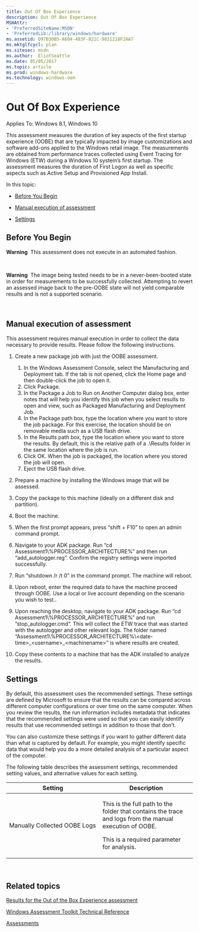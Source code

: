 ```yaml
---
title: Out Of Box Experience
description: Out Of Box Experience
MSHAttr:
- 'PreferredSiteName:MSDN'
- 'PreferredLib:/library/windows/hardware'
ms.assetid: D97B30B5-A604-483F-821C-9831218F2AA7
ms.mktglfcycl: plan
ms.sitesec: msdn
ms.author:  EliotSeattle
ms.date: 05/05/2017
ms.topic: article
ms.prod: windows-hardware
ms.technology: windows-oem
---
```


# Out Of Box Experience


Applies To: Windows 8.1, Windows 10

This assessment measures the duration of key aspects of the first startup experience (OOBE) that are typically impacted by image customizations and software add-ons applied to the Windows retail image. The measurements are obtained from performance traces collected using Event Tracing for Windows (ETW) during a Windows 10 system’s first startup. The assessment measures the duration of First Logon as well as specific aspects such as Active Setup and Provisioned App Install.

In this topic:

-   [Before You Begin](#beforebegin)

-   [Manual execution of assessment](#bkmk-streamingworkloads)

-   [Settings](#settings)

## <a href="" id="beforebegin"></a>Before You Begin


**Warning**  This assessment does not execute in an automated fashion.

 

**Warning**  The image being tested needs to be in a never-been-booted state in order for measurements to be successfully collected. Attempting to revert an assessed image back to the pre-OOBE state will not yield comparable results and is not a supported scenario.

 

## <a href="" id="bkmk-streamingworkloads"></a>Manual execution of assessment


This assessment requires manual execution in order to collect the data necessary to provide results. Please follow the following instructions.

1.  Create a new package job with just the OOBE assessment.
    1.  In the Windows Assessment Console, select the Manufacturing and Deployment tab. If the tab is not opened, click the Home page and then double-click the job to open it.
    2.  Click Package.
    3.  In the Package a Job to Run on Another Computer dialog box, enter notes that will help you identify this job when you select results to open and view, such as Packaged Manufacturing and Deployment Job.
    4.  In the Package path box, type the location where you want to store the job package. For this exercise, the location should be on removable media such as a USB flash drive.
    5.  In the Results path box, type the location where you want to store the results. By default, this is the relative path of a .\\Results folder in the same location where the job is run.
    6.  Click OK. When the job is packaged, the location where you stored the job will open.
    7.  Eject the USB flash drive.

2.  Prepare a machine by installing the Windows image that will be assessed.
3.  Copy the package to this machine (ideally on a different disk and partition).
4.  Boot the machine.
5.  When the first prompt appears, press “shift + F10” to open an admin command prompt.
6.  Navigate to your ADK package. Run “cd Assessment1\\%PROCESSOR\_ARCHITECTURE%” and then run “add\_autologger.reg”. Confirm the registry settings were imported successfully.
7.  Run “shutdown /r /t 0” in the command prompt. The machine will reboot.
8.  Upon reboot, enter the required data to have the machine proceed through OOBE. Use a local or live account depending on the scenario you wish to test..
9.  Upon reaching the desktop, navigate to your ADK package. Run “cd Assessment1\\%PROCESSOR\_ARCHITECTURE%” and run ”stop\_autologger.cmd”. This will collect the ETW trace that was started with the autologger and other relevant logs. The folder named “Assessment1\\%PROCESSOR\_ARCHITECTURE%\\&lt;date-time&gt;\_&lt;username&gt;\_&lt;machinename&gt;” is where results are created.
10. Copy these contents to a machine that has the ADK installed to analyze the results.

## Settings


By default, this assessment uses the recommended settings. These settings are defined by Microsoft to ensure that the results can be compared across different computer configurations or over time on the same computer. When you review the results, the run information includes metadata that indicates that the recommended settings were used so that you can easily identify results that use recommended settings in addition to those that don’t.

You can also customize these settings if you want to gather different data than what is captured by default. For example, you might identify specific data that would help you do a more detailed analysis of a particular aspect of the computer.

The following table describes the assessment settings, recommended setting values, and alternative values for each setting.

<table>
<colgroup>
<col width="50%" />
<col width="50%" />
</colgroup>
<thead>
<tr class="header">
<th>Setting</th>
<th>Description</th>
</tr>
</thead>
<tbody>
<tr class="odd">
<td><p>Manually Collected OOBE Logs</p></td>
<td><p>This is the full path to the folder that contains the trace and logs from the manual execution of OOBE.</p>
<p>This is a required parameter for analysis.</p></td>
</tr>
</tbody>
</table>

 

## Related topics


[Results for the Out of the Box Experience assessment](results-for-the-out-of-box-experience-assessment.md)

[Windows Assessment Toolkit Technical Reference](windows-assessment-toolkit-technical-reference.md)

[Assessments](assessments.md)

 

 







